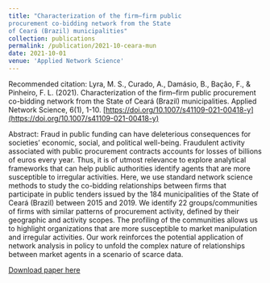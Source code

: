 ```yaml
---
title: "Characterization of the firm–firm public
procurement co‑bidding network from the State
of Ceará (Brazil) municipalities"
collection: publications
permalink: /publication/2021-10-ceara-mun
date: 2021-10-01
venue: 'Applied Network Science'
---
```


Recommended citation: Lyra, M. S., Curado, A., Damásio, B., Bação, F., & Pinheiro, F. L. (2021). Characterization of the firm–firm public procurement co-bidding network from the State of Ceará (Brazil) municipalities. Applied Network Science, 6(1), 1-10. [https://doi.org/10.1007/s41109-021-00418-y](https://doi.org/10.1007/s41109-021-00418-y)

Abstract: Fraud in public funding can have deleterious consequences for societies’ economic, social, and political well-being. Fraudulent activity associated with public procurement contracts accounts for losses of billions of euros every year. Thus, it is of utmost relevance to explore analytical frameworks that can help public authorities identify agents that are more susceptible to irregular activities. Here, we use standard network science methods to study the co-bidding relationships between firms that participate in public tenders issued by the 184 municipalities of the State of Ceará (Brazil) between 2015 and 2019. We identify 22 groups/communities of firms with similar patterns of procurement activity, defined by their geographic and activity scopes. The profiling of the communities allows us to highlight organizations that are more susceptible to market manipulation and irregular activities. Our work reinforces the potential application of network analysis in policy to unfold the complex nature of relationships between market agents in a scenario of scarce data.

[Download paper here](http://lucasadoims.github.io/files/2021-10-ceara-mun.pdf)


